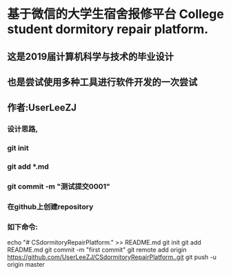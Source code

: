 # 基于微信的大学生宿舍报修平台 College student dormitory repair platform.
## 这是2019届计算机科学与技术的毕业设计
## 也是尝试使用多种工具进行软件开发的一次尝试

## 作者:UserLeeZJ
### 设计思路,

### git init
### git add *.md

### git commit -m "测试提交0001" 
### 在github上创建repository 
### 如下命令:
echo "# CSdormitoryRepairPlatform." >> README.md
git init
git add README.md
git commit -m "first commit"
git remote add origin https://github.com/UserLeeZJ/CSdormitoryRepairPlatform..git
git push -u origin master